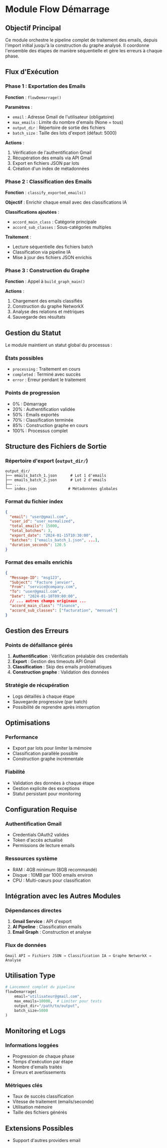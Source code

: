 # Module Flow Démarrage

## Objectif Principal

Ce module orchestre le pipeline complet de traitement des emails, depuis l'import initial jusqu'à la construction du graphe analysé. Il coordonne l'ensemble des étapes de manière séquentielle et gère les erreurs à chaque phase.

## Flux d'Exécution

### Phase 1 : Exportation des Emails
**Fonction** : `flowDemarrage()`

**Paramètres** :
- `email` : Adresse Gmail de l'utilisateur (obligatoire)
- `max_emails` : Limite du nombre d'emails (None = tous)
- `output_dir` : Répertoire de sortie des fichiers
- `batch_size` : Taille des lots d'export (défaut: 5000)

**Actions** :
1. Vérification de l'authentification Gmail
2. Récupération des emails via API Gmail
3. Export en fichiers JSON par lots
4. Création d'un index de métadonnées

### Phase 2 : Classification des Emails
**Fonction** : `classify_exported_emails()`

**Objectif** : Enrichir chaque email avec des classifications IA

**Classifications ajoutées** :
- `accord_main_class` : Catégorie principale
- `accord_sub_classes` : Sous-catégories multiples

**Traitement** :
- Lecture séquentielle des fichiers batch
- Classification via pipeline IA
- Mise à jour des fichiers JSON enrichis

### Phase 3 : Construction du Graphe
**Fonction** : Appel à `build_graph_main()`

**Actions** :
1. Chargement des emails classifiés
2. Construction du graphe NetworkX
3. Analyse des relations et métriques
4. Sauvegarde des résultats

## Gestion du Statut

Le module maintient un statut global du processus :

### États possibles
- `processing` : Traitement en cours
- `completed` : Terminé avec succès
- `error` : Erreur pendant le traitement

### Points de progression
- 0% : Démarrage
- 20% : Authentification validée
- 50% : Emails exportés
- 70% : Classification terminée
- 85% : Construction graphe en cours
- 100% : Processus complet

## Structure des Fichiers de Sortie

### Répertoire d'export (`output_dir/`)
```
output_dir/
├── emails_batch_1.json      # Lot 1 d'emails
├── emails_batch_2.json      # Lot 2 d'emails
├── ...
└── index.json              # Métadonnées globales
```

### Format du fichier index
```json
{
  "email": "user@gmail.com",
  "user_id": "user_normalized",
  "total_emails": 15000,
  "total_batches": 3,
  "export_date": "2024-01-15T10:30:00",
  "batches": ["emails_batch_1.json", ...],
  "duration_seconds": 120.5
}
```

### Format des emails enrichis
```json
{
  "Message-ID": "msg123",
  "Subject": "Facture janvier",
  "From": "service@company.com",
  "To": "user@gmail.com",
  "Date": "2024-01-10T09:00:00",
  // ... autres champs originaux ...
  "accord_main_class": "finance",
  "accord_sub_classes": ["facturation", "mensuel"]
}
```

## Gestion des Erreurs

### Points de défaillance gérés
1. **Authentification** : Vérification préalable des credentials
2. **Export** : Gestion des timeouts API Gmail
3. **Classification** : Skip des emails problématiques
4. **Construction graphe** : Validation des données

### Stratégie de récupération
- Logs détaillés à chaque étape
- Sauvegarde progressive (par batch)
- Possibilité de reprendre après interruption

## Optimisations

### Performance
- Export par lots pour limiter la mémoire
- Classification parallèle possible
- Construction graphe incrémentale

### Fiabilité
- Validation des données à chaque étape
- Gestion explicite des exceptions
- Statut persistant pour monitoring

## Configuration Requise

### Authentification Gmail
- Credentials OAuth2 valides
- Token d'accès actualisé
- Permissions de lecture emails

### Ressources système
- RAM : 4GB minimum (8GB recommandé)
- Disque : 10MB par 1000 emails environ
- CPU : Multi-cœurs pour classification

## Intégration avec les Autres Modules

### Dépendances directes
1. **Gmail Service** : API d'export
2. **AI Pipeline** : Classification emails
3. **Email Graph** : Construction et analyse

### Flux de données
```
Gmail API → Fichiers JSON → Classification IA → Graphe NetworkX → Analyse
```

## Utilisation Type

```python
# Lancement complet du pipeline
flowDemarrage(
    email="utilisateur@gmail.com",
    max_emails=10000,  # Limiter pour tests
    output_dir="/path/to/output",
    batch_size=5000
)
```

## Monitoring et Logs

### Informations loggées
- Progression de chaque phase
- Temps d'exécution par étape
- Nombre d'emails traités
- Erreurs et avertissements

### Métriques clés
- Taux de succès classification
- Vitesse de traitement (emails/seconde)
- Utilisation mémoire
- Taille des fichiers générés

## Extensions Possibles

- Support d'autres providers email
